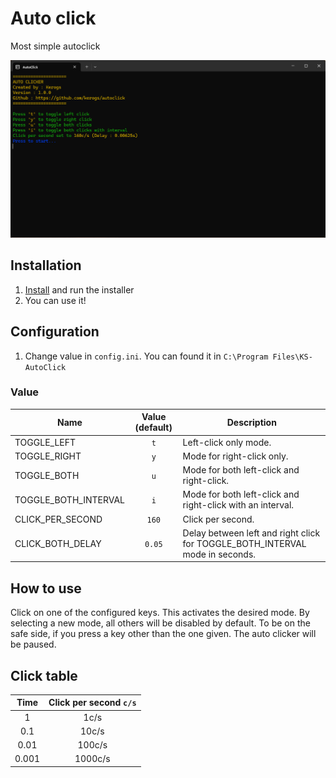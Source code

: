 # Auto click
Most simple autoclick

![preview](.ksinf/preview.png)

## Installation
1. [Install](https://github.com/kerogs/autoclick/releases/latest) and run the installer
2. You can use it!

## Configuration
1. Change value in ``config.ini``. You can found it in ``C:\Program Files\KS-AutoClick``

### Value
|Name|Value (default)|Description|
|-|:-:|-|
|TOGGLE_LEFT|``t``|Left-click only mode.|
|TOGGLE_RIGHT|``y``|Mode for right-click only.|
|TOGGLE_BOTH|``u``|Mode for both left-click and right-click.|
|TOGGLE_BOTH_INTERVAL|``i``|Mode for both left-click and right-click with an interval.|
|CLICK_PER_SECOND|``160``|Click per second.|
|CLICK_BOTH_DELAY|``0.05``|Delay between left and right click for TOGGLE_BOTH_INTERVAL mode in seconds.|


## How to use
Click on one of the configured keys. This activates the desired mode. By selecting a new mode, all others will be disabled by default. To be on the safe side, if you press a key other than the one given. The auto clicker will be paused.

## Click table
|Time|Click per second ``c/s``|
|:-:|:-:|
|1|1c/s|
|0.1|10c/s|
|0.01|100c/s|
|0.001|1000c/s|
